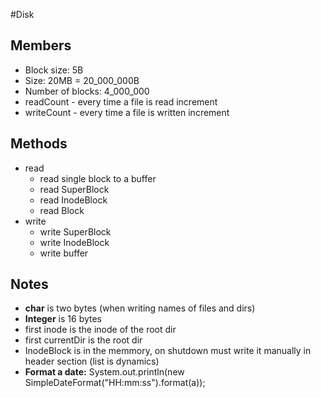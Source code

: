 #Disk
## Members
- Block size: 5B
- Size: 20MB = 20_000_000B
- Number of blocks: 4_000_000
- readCount - every time a file is read increment
- writeCount - every time a file is written increment

## Methods
- read
    - read single block to a buffer
    - read SuperBlock
    - read InodeBlock
    - read Block
- write
    - write SuperBlock
    - write InodeBlock
    - write buffer
    
## Notes
- **char** is two bytes (when writing names of files and dirs)
- **Integer** is 16 bytes
- first inode is the inode of the root dir
- first currentDir is the root dir
- InodeBlock is in the memmory, on shutdown must write it manually in header section (list is dynamics)
- **Format a date:** System.out.println(new SimpleDateFormat("HH:mm:ss").format(a));